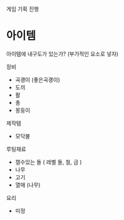 게임 기획 진행
<h1>아이템</h1>
아이템에 내구도가 있는가? (부가적인 요소로 넣자)

장비
  - 곡괭이 (좋은곡괭이)
  - 도끼   
  - 활   
  - 총   
  - 몽둥이 

제작템
  - 모닥불

루팅재료
  - 캘수있는 돌 ( 레벨 돌, 철, 금 )
  - 나무 
  - 고기 
  - 열매 (나무)

요리
   - 미정